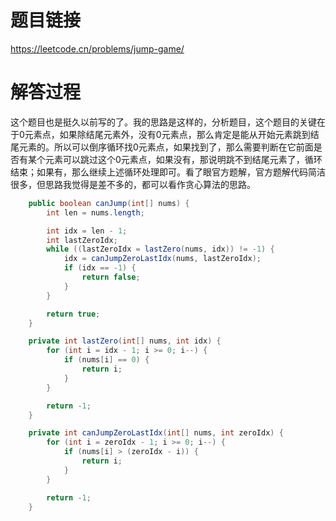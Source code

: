 # 题目链接
https://leetcode.cn/problems/jump-game/

# 解答过程
这个题目也是挺久以前写的了。我的思路是这样的，分析题目，这个题目的关键在于0元素点，如果除结尾元素外，没有0元素点，那么肯定是能从开始元素跳到结尾元素的。所以可以倒序循环找0元素点，如果找到了，那么需要判断在它前面是否有某个元素可以跳过这个0元素点，如果没有，那说明跳不到结尾元素了，循环结束；如果有，那么继续上述循环处理即可。看了眼官方题解，官方题解代码简洁很多，但思路我觉得是差不多的，都可以看作贪心算法的思路。

```java
	public boolean canJump(int[] nums) {
		int len = nums.length;

		int idx = len - 1;
		int lastZeroIdx;
		while ((lastZeroIdx = lastZero(nums, idx)) != -1) {
			idx = canJumpZeroLastIdx(nums, lastZeroIdx);
			if (idx == -1) {
				return false;
			}
		}

		return true;
	}

	private int lastZero(int[] nums, int idx) {
		for (int i = idx - 1; i >= 0; i--) {
			if (nums[i] == 0) {
				return i;
			}
		}

		return -1;
	}

	private int canJumpZeroLastIdx(int[] nums, int zeroIdx) {
		for (int i = zeroIdx - 1; i >= 0; i--) {
			if (nums[i] > (zeroIdx - i)) {
				return i;
			}
		}

		return -1;
	}
```